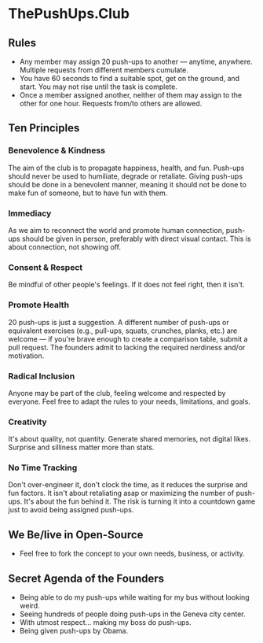 # ThePushUps.Club

## Rules
- Any member may assign 20 push-ups to another — anytime, anywhere. Multiple requests from different members cumulate.
- You have 60 seconds to find a suitable spot, get on the ground, and start. You may not rise until the task is complete.
- Once a member assigned another, neither of them may assign to the other for one hour. Requests from/to others are allowed.

## Ten Principles
### Benevolence & Kindness
The aim of the club is to propagate happiness, health, and fun. Push-ups should never be used to humiliate, degrade or retaliate. Giving push-ups should be done in a benevolent manner, meaning it should not be done to make fun of someone, but to have fun with them.

### Immediacy
As we aim to reconnect the world and promote human connection, push-ups should be given in person, preferably with direct visual contact. This is about connection, not showing off.

### Consent & Respect
Be mindful of other people's feelings. If it does not feel right, then it isn't.

### Promote Health
20 push-ups is just a suggestion. A different number of push-ups or equivalent exercises (e.g., pull-ups, squats, crunches, planks, etc.) are welcome — if you're brave enough to create a comparison table, submit a pull request. The founders admit to lacking the required nerdiness and/or motivation.

### Radical Inclusion
Anyone may be part of the club, feeling welcome and respected by everyone. Feel free to adapt the rules to your needs, limitations, and goals.

### Creativity
It's about quality, not quantity. Generate shared memories, not digital likes. Surprise and silliness matter more than stats.

### No Time Tracking
Don't over-engineer it, don't clock the time, as it reduces the surprise and fun factors. It isn't about retaliating asap or maximizing the number of push-ups. It's about the fun behind it. The risk is turning it into a countdown game just to avoid being assigned push-ups.

## We Be/live in Open-Source
- Feel free to fork the concept to your own needs, business, or activity.

## Secret Agenda of the Founders
- Being able to do my push-ups while waiting for my bus without looking weird.
- Seeing hundreds of people doing push-ups in the Geneva city center.
- With utmost respect... making my boss do push-ups.
- Being given push-ups by Obama.
